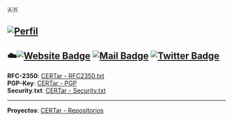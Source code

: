 🇦🇷





[![Perfil](https://img.shields.io/badge/Nombre%20del%20Equipo-CERT.ar-blue?style=plastic&link=https://www.boletinoficial.gob.ar/detalleAviso/primera/241077/20210222)](https://www.boletinoficial.gob.ar/detalleAviso/primera/241077/20210222)  
---  
:cloud:[![Website Badge](https://img.shields.io/badge/-cert.ar-blue?style=plastic&logo=cloud&logoColor=white&link=https://www.argentina.gob.ar/jefatura/innovacion-publica/ssetic/direccion-nacional-ciberseguridad)](https://www.argentina.gob.ar/jefatura/innovacion-publica/ssetic/direccion-nacional-ciberseguridad)
[![Mail Badge](https://img.shields.io/badge/@_.-reportes@cert.ar-blue?style=plastic&link=mailto:reportes@cert.ar)](mailto:reportes@cert.ar)
[![Twitter Badge](https://img.shields.io/badge/.-cert_Argentina-blue?style=plastic&logo=Twitter&logoColor=white&link=https://twitter.com/cert_Argentina/)](https://twitter.com/cert_Argentina/)  
---
<!--[![Telegram Badge](https://img.shields.io/badge/.-CERT.ar-blue?style=plastic&logo=Telegram&logoColor=white&link=https://telegram.org/)](https://telegram.org/)-->

**RFC-2350**: [CERTar - RFC2350.txt](https://github.com/cert-ar/rfc2350)  
**PGP-Key**: [CERTar - PGP](https://github.com/cert-ar/PGP-Key)  
**Security.txt**: [CERTar - Security.txt](https://github.com/cert-ar/security.txt/blob/main/security.txt)

---

**Proyectos**: [CERTar - Repositorios](https://github.com/cert-ar?tab=repositories)  
